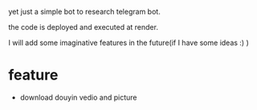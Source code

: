 yet just a simple bot to research telegram bot.

the code is deployed and executed at render.

I will add some imaginative features in the future(if I have some ideas :) )

# feature

* download douyin vedio and picture